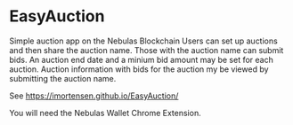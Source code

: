 # EasyAuction
Simple auction app on the Nebulas Blockchain
Users can set up auctions and then share the auction name. Those with the auction name can submit bids. An auction end date and a minium bid amount may be set for each auction. Auction information with bids for the auction my be viewed by submitting the auction name.

See https://imortensen.github.io/EasyAuction/

You will need the Nebulas Wallet Chrome Extension.
